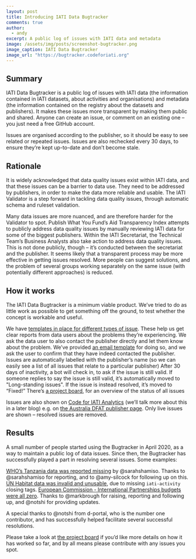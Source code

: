 ```yaml
---
layout: post
title: Introducing IATI Data Bugtracker
comments: true
author:
  - andy
excerpt: A public log of issues with IATI data and metadata
image: /assets/img/posts/screenshot-bugtracker.png
image_caption: IATI Data Bugtracker
image_url: "https://bugtracker.codeforiati.org"
---
```


## Summary

IATI Data Bugtracker is a public log of issues with IATI data (the information contained in IATI datasets, about activities and organisations) and metadata (the information contained on the registry about the datasets and publishers). It makes these issues more transparent by making them public and shared. Anyone can create an issue, or comment on an existing one – you just need a free GitHub account.

Issues are organised according to the publisher, so it should be easy to see related or repeated issues. Issues are also rechecked every 30 days, to ensure they’re kept up-to-date and don’t become stale.

## Rationale

It is widely acknowledged that data quality issues exist within IATI data, and that these issues can be a barrier to data use. They need to be addressed by publishers, in order to make the data more reliable and usable. The IATI Validator is a step forward in tackling data quality issues, through automatic schema and ruleset validation.

Many data issues are more nuanced, and are therefore harder for the Validator to spot. Publish What You Fund’s Aid Transparency Index attempts to publicly address data quality issues by manually reviewing IATI data for some of the biggest publishers. Within the IATI Secretariat, the Technical Team’s Business Analysts also take action to address data quality issues. This is not done publicly, though – it’s conducted between the secretariat and the publisher. It seems likely that a transparent process may be more effective in getting issues resolved. More people can suggest solutions, and the problem of several groups working separately on the same issue (with potentially different approaches) is reduced.

## How it works

The IATI Data Bugtracker is a minimum viable product. We’ve tried to do as little work as possible to get something off the ground, to test whether the concept is workable and useful.

We have [templates in place for different types of issue](https://github.com/codeforIATI/iati-data-bugtracker/issues/new/choose). These help us get clear reports from data users about the problems they’re experiencing.
We ask the data user to also contact the publisher directly and let them know about the problem. We’ve provided [an email template](https://github.com/codeforIATI/iati-data-bugtracker/blob/main/email-template.md) for doing so, and we ask the user to confirm that they have indeed contacted the publisher.
Issues are automatically labelled with the publisher’s name (so we can easily see a list of all issues that relate to a particular publisher)
After 30 days of inactivity, a bot will check in, to ask if the issue is still valid.
If someone replies to say the issue is still valid, it’s automatically moved to "Long-standing issues". If the issue is instead resolved, it’s moved to “Fixed!”
There’s [a project board](https://github.com/codeforIATI/iati-data-bugtracker/projects/1), for an overview of the status of all issues

Issues are also shown on [Code for IATI Analytics](https://analytics.codeforiati.org) (we’ll talk more about this in a later blog) e.g. on [the Australia DFAT publisher page](https://analytics.codeforiati.org/publisher/ausgov.html#p_github_issues). Only live issues are shown – resolved issues are removed.

## Results

A small number of people started using the Bugtracker in April 2020, as a way to maintain a public log of data issues. Since then, the Bugtracker has successfully played a part in resolving several issues. Some examples:

[WHO’s Tanzania data was reported missing](https://github.com/codeforIATI/iati-data-bugtracker/issues/42) by @sarahshamiso. Thanks to @sarahshamiso for reporting, and to @amy-silcock for following up on this.
[UN Habitat data was invalid and unusable](https://github.com/codeforIATI/iati-data-bugtracker/issues/8), due to missing `iati-activity` closing tags.
[European Commission - International Partnerships budgets were all zero](https://github.com/codeforIATI/iati-data-bugtracker/issues/17). Thanks to @markbrough for raising, reporting and following up, and @notshi for providing updates.

A special thanks to @notshi from d-portal, who is the number one contributor, and has successfully helped facilitate several successful resolutions.

Please take a look at [the project board](https://github.com/codeforIATI/iati-data-bugtracker/projects/1) if you’d like more details on how it has worked so far, and by all means please contribute with any issues you spot.
